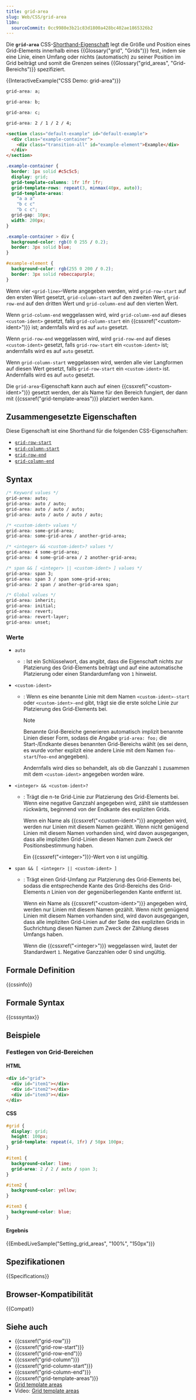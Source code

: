 ```yaml
---
title: grid-area
slug: Web/CSS/grid-area
l10n:
  sourceCommit: 0cc9980e3b21c83d1800a428bc402ae1865326b2
---
```


Die **`grid-area`** CSS-[Shorthand-Eigenschaft](/de/docs/Web/CSS/CSS_cascade/Shorthand_properties) legt die Größe und Position eines Grid-Elements innerhalb eines {{Glossary("grid", "Grids")}} fest, indem sie eine Linie, einen Umfang oder nichts (automatisch) zu seiner Position im Grid beiträgt und somit die Grenzen seines {{Glossary("grid_areas", "Grid-Bereichs")}} spezifiziert.

{{InteractiveExample("CSS Demo: grid-area")}}

```css interactive-example-choice
grid-area: a;
```

```css interactive-example-choice
grid-area: b;
```

```css interactive-example-choice
grid-area: c;
```

```css interactive-example-choice
grid-area: 2 / 1 / 2 / 4;
```

```html interactive-example
<section class="default-example" id="default-example">
  <div class="example-container">
    <div class="transition-all" id="example-element">Example</div>
  </div>
</section>
```

```css interactive-example
.example-container {
  border: 1px solid #c5c5c5;
  display: grid;
  grid-template-columns: 1fr 1fr 1fr;
  grid-template-rows: repeat(3, minmax(40px, auto));
  grid-template-areas:
    "a a a"
    "b c c"
    "b c c";
  grid-gap: 10px;
  width: 200px;
}

.example-container > div {
  background-color: rgb(0 0 255 / 0.2);
  border: 3px solid blue;
}

#example-element {
  background-color: rgb(255 0 200 / 0.2);
  border: 3px solid rebeccapurple;
}
```

Wenn vier `<grid-line>`-Werte angegeben werden, wird `grid-row-start` auf den ersten Wert gesetzt, `grid-column-start` auf den zweiten Wert, `grid-row-end` auf den dritten Wert und `grid-column-end` auf den vierten Wert.

Wenn `grid-column-end` weggelassen wird, wird `grid-column-end` auf dieses `<custom-ident>` gesetzt, falls `grid-column-start` ein {{cssxref("&lt;custom-ident&gt;")}} ist; andernfalls wird es auf `auto` gesetzt.

Wenn `grid-row-end` weggelassen wird, wird `grid-row-end` auf dieses `<custom-ident>` gesetzt, falls `grid-row-start` ein `<custom-ident>` ist; andernfalls wird es auf `auto` gesetzt.

Wenn `grid-column-start` weggelassen wird, werden alle vier Langformen auf diesen Wert gesetzt, falls `grid-row-start` ein `<custom-ident>` ist. Andernfalls wird es auf `auto` gesetzt.

Die `grid-area`-Eigenschaft kann auch auf einen {{cssxref("&lt;custom-ident&gt;")}} gesetzt werden, der als Name für den Bereich fungiert, der dann mit {{cssxref("grid-template-areas")}} platziert werden kann.

## Zusammengesetzte Eigenschaften

Diese Eigenschaft ist eine Shorthand für die folgenden CSS-Eigenschaften:

- [`grid-row-start`](/de/docs/Web/CSS/grid-row-start)
- [`grid-column-start`](/de/docs/Web/CSS/grid-column-start)
- [`grid-row-end`](/de/docs/Web/CSS/grid-row-end)
- [`grid-column-end`](/de/docs/Web/CSS/grid-column-end)

## Syntax

```css
/* Keyword values */
grid-area: auto;
grid-area: auto / auto;
grid-area: auto / auto / auto;
grid-area: auto / auto / auto / auto;

/* <custom-ident> values */
grid-area: some-grid-area;
grid-area: some-grid-area / another-grid-area;

/* <integer> && <custom-ident>? values */
grid-area: 4 some-grid-area;
grid-area: 4 some-grid-area / 2 another-grid-area;

/* span && [ <integer> || <custom-ident> ] values */
grid-area: span 3;
grid-area: span 3 / span some-grid-area;
grid-area: 2 span / another-grid-area span;

/* Global values */
grid-area: inherit;
grid-area: initial;
grid-area: revert;
grid-area: revert-layer;
grid-area: unset;
```

### Werte

- `auto`
  - : Ist ein Schlüsselwort, das angibt, dass die Eigenschaft nichts zur Platzierung des Grid-Elements beiträgt und auf eine automatische Platzierung oder einen Standardumfang von `1` hinweist.
- `<custom-ident>`
  - : Wenn es eine benannte Linie mit dem Namen `<custom-ident>-start` oder `<custom-ident>-end` gibt, trägt sie die erste solche Linie zur Platzierung des Grid-Elements bei.

    > [!NOTE]
    > Benannte Grid-Bereiche generieren automatisch implizit benannte Linien dieser Form, sodass die Angabe `grid-area: foo;` die Start-/Endkante dieses benannten Grid-Bereichs wählt (es sei denn, es wurde vorher explizit eine andere Linie mit dem Namen `foo-start`/`foo-end` angegeben).

    Andernfalls wird dies so behandelt, als ob die Ganzzahl `1` zusammen mit dem `<custom-ident>` angegeben worden wäre.

- `<integer> && <custom-ident>?`
  - : Trägt die n-te Grid-Linie zur Platzierung des Grid-Elements bei. Wenn eine negative Ganzzahl angegeben wird, zählt sie stattdessen rückwärts, beginnend von der Endkante des expliziten Grids.

    Wenn ein Name als {{cssxref("&lt;custom-ident&gt;")}} angegeben wird, werden nur Linien mit diesem Namen gezählt. Wenn nicht genügend Linien mit diesem Namen vorhanden sind, wird davon ausgegangen, dass alle impliziten Grid-Linien diesen Namen zum Zweck der Positionsbestimmung haben.

    Ein {{cssxref("&lt;integer&gt;")}}-Wert von `0` ist ungültig.

- `span && [ <integer> || <custom-ident> ]`
  - : Trägt einen Grid-Umfang zur Platzierung des Grid-Elements bei, sodass die entsprechende Kante des Grid-Bereichs des Grid-Elements _n_ Linien von der gegenüberliegenden Kante entfernt ist.

    Wenn ein Name als {{cssxref("&lt;custom-ident&gt;")}} angegeben wird, werden nur Linien mit diesem Namen gezählt. Wenn nicht genügend Linien mit diesem Namen vorhanden sind, wird davon ausgegangen, dass alle impliziten Grid-Linien auf der Seite des expliziten Grids in Suchrichtung diesen Namen zum Zweck der Zählung dieses Umfangs haben.

    Wenn die {{cssxref("&lt;integer&gt;")}} weggelassen wird, lautet der Standardwert `1`. Negative Ganzzahlen oder 0 sind ungültig.

## Formale Definition

{{cssinfo}}

## Formale Syntax

{{csssyntax}}

## Beispiele

### Festlegen von Grid-Bereichen

#### HTML

```html
<div id="grid">
  <div id="item1"></div>
  <div id="item2"></div>
  <div id="item3"></div>
</div>
```

#### CSS

```css
#grid {
  display: grid;
  height: 100px;
  grid-template: repeat(4, 1fr) / 50px 100px;
}

#item1 {
  background-color: lime;
  grid-area: 2 / 2 / auto / span 3;
}

#item2 {
  background-color: yellow;
}

#item3 {
  background-color: blue;
}
```

#### Ergebnis

{{EmbedLiveSample("Setting_grid_areas", "100%", "150px")}}

## Spezifikationen

{{Specifications}}

## Browser-Kompatibilität

{{Compat}}

## Siehe auch

- {{cssxref("grid-row")}}
- {{cssxref("grid-row-start")}}
- {{cssxref("grid-row-end")}}
- {{cssxref("grid-column")}}
- {{cssxref("grid-column-start")}}
- {{cssxref("grid-column-end")}}
- {{cssxref("grid-template-areas")}}
- [Grid template areas](/de/docs/Web/CSS/CSS_grid_layout/Grid_template_areas)
- Video: [Grid template areas](https://gridbyexample.com/video/grid-template-areas/)
